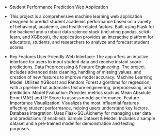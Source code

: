 + Student Performance Prediction Web Application
+ This project is a comprehensive machine learning web application designed to predict student academic performance based on a variety of behavioral, academic, and health-related factors. Built using Flask for the backend and a robust data science stack (including pandas, scikit-learn, and XGBoost), the application provides an interactive platform for educators, students, and researchers to analyze and forecast student scores.

+ Key Features
User-Friendly Web Interface: The app offers an intuitive interface for users to input student data and receive instant score predictions.
Data Preprocessing & Feature Engineering: The project includes advanced data cleaning, handling of missing values, and creation of new features to improve model accuracy.
Machine Learning Model: Utilizes XGBoost and Random Forest algorithms for regression, with a pipeline that automates feature engineering, preprocessing, and prediction.
Model Evaluation: Provides metrics such as Mean Absolute Error (MAE) and R² Score to assess model performance.
Feature Importance Visualization: Visualizes the most influential features affecting student performance, helping users understand key factors.
Database Integration: Uses Flask-SQLAlchemy for managing user data and predictions (if enabled).
Sample Dataset & Model: Includes a sample dataset and a pre-trained model for demonstration and testing purposes.
